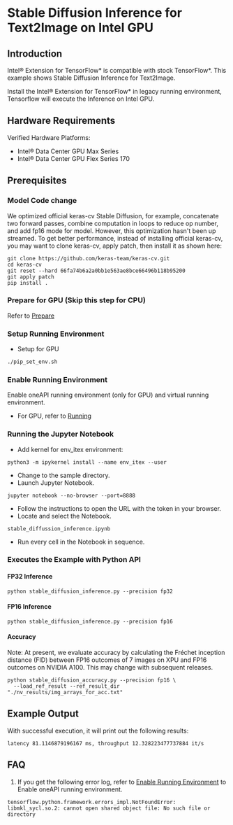 # Stable Diffusion Inference for Text2Image on Intel GPU

## Introduction

Intel® Extension for TensorFlow* is compatible with stock TensorFlow*. 
This example shows Stable Diffusion Inference for Text2Image.

Install the Intel® Extension for TensorFlow* in legacy running environment, Tensorflow will execute the Inference on Intel GPU.

## Hardware Requirements

Verified Hardware Platforms:
 - Intel® Data Center GPU Max Series
 - Intel® Data Center GPU Flex Series 170
 
## Prerequisites

### Model Code change
We optimized official keras-cv Stable Diffusion, for example, concatenate two forward passes, combine computation in loops to reduce op number, and add fp16 mode for model. However, this optimization hasn't been up streamed. To get better performance, instead of installing official keras-cv, you may want to clone keras-cv, apply patch, then install it as shown here:
```
git clone https://github.com/keras-team/keras-cv.git
cd keras-cv
git reset --hard 66fa74b6a2a0bb1e563ae8bce66496b118b95200
git apply patch
pip install .
```

### Prepare for GPU (Skip this step for CPU)

Refer to [Prepare](../common_guide_running.md#prepare)

### Setup Running Environment


* Setup for GPU
```bash
./pip_set_env.sh
```

### Enable Running Environment

Enable oneAPI running environment (only for GPU) and virtual running environment.

   * For GPU, refer to [Running](../common_guide_running.md#running)

### Running the Jupyter Notebook
   * Add kernel for env_itex environment:
 ```
 python3 -m ipykernel install --name env_itex --user
  ```
   * Change to the sample directory.
   * Launch Jupyter Notebook.
 ```
 jupyter notebook --no-browser --port=8888 
  ```
   * Follow the instructions to open the URL with the token in your browser.
   * Locate and select the Notebook.
 ```
 stable_diffussion_inference.ipynb
  ```
   * Run every cell in the Notebook in sequence.

### Executes the Example with Python API
#### FP32 Inference
```
python stable_diffusion_inference.py --precision fp32
```

#### FP16 Inference
```
python stable_diffusion_inference.py --precision fp16
```

#### Accuracy
Note: At present, we evaluate accuracy by calculating the Fréchet inception distance (FID) between FP16 outcomes of 7 images on XPU and FP16 outcomes on NVIDIA A100. This may change with subsequent releases.
```shell
python stable_diffusion_accuracy.py --precision fp16 \
  --load_ref_result --ref_result_dir "./nv_results/img_arrays_for_acc.txt"
```

## Example Output
With successful execution, it will print out the following results:

```
latency 81.1146879196167 ms, throughput 12.328223477737884 it/s
```

## FAQ

1. If you get the following error log, refer to [Enable Running Environment](#Enable-Running-Environment) to Enable oneAPI running environment.
``` 
tensorflow.python.framework.errors_impl.NotFoundError: libmkl_sycl.so.2: cannot open shared object file: No such file or directory
```
